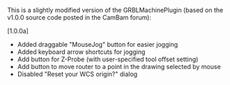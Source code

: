 This is a slightly modified version of the GRBLMachinePlugin (based on the v1.0.0 source code posted in the CamBam forum):

[1.0.0a]
+ Added draggable "MouseJog" button for easier jogging
+ Added keyboard arrow shortcuts for jogging
+ Add button for Z-Probe (with user-specified tool offset setting)
+ Add button to move router to a point in the drawing selected by mouse
+ Disabled "Reset your WCS origin?" dialog